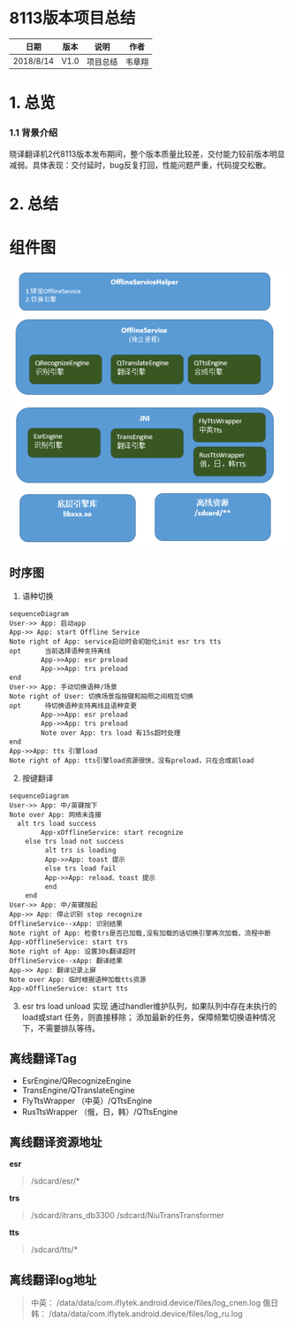 
# 8113版本项目总结  #  

|  日期  | 版本  | 说明  | 作者  
|--|--|--|--|
|  2018/8/14| V1.0 | 项目总结|韦章翔
  
# 1. 总览 #  
  
### 1.1 背景介绍 ###  
晓译翻译机2代8113版本发布期间，整个版本质量比较差，交付能力较前版本明显减弱。具体表现：交付延时，bug反复打回，性能问题严重，代码提交松散。
  
# 2. 总结 #

# 组件图
![组件图](https://github.com/weizxfree/javaDesign/blob/master/doc/offline.png?raw=true)
## 时序图

 1. 语种切换

```mermaid
sequenceDiagram
User->> App: 启动app
App->> App: start Offline Service 
Note right of App: service启动时会初始化init esr trs tts
opt      当前选择语种支持离线
        App->>App: esr preload
        App->>App: trs preload
end
User->> App: 手动切换语种/场景
Note right of User: 切换场景指按键和拍照之间相互切换
opt      待切换语种支持离线且语种变更
        App->>App: esr preload
        App->>App: trs preload
        Note over App: trs load 有15s超时处理
end
App->>App: tts 引擎load 
Note right of App: tts引擎load资源很快，没有preload，只在合成前load
```

 2. 按键翻译
```mermaid
sequenceDiagram
User->> App: 中/英键按下
Note over App: 网络未连接
  alt trs load success
        App-xOfflineService: start recognize
    else trs load not success
         alt trs is loading
         App->>App: toast 提示
		 else trs load fail
		 App->>App: reload、toast 提示
		 end
    end
User->> App: 中/英键按起
App->> App: 停止识别 stop recognize
OfflineService--xApp: 识别结果
Note right of App: 检查trs是否已加载,没有加载的话切换引擎再次加载，流程中断
App-xOfflineService: start trs
Note right of App: 设置30s翻译超时
OfflineService--xApp: 翻译结果
App->> App: 翻译记录上屏
Note over App: 临时根据语种加载tts资源
App-xOfflineService: start tts

```
3. esr trs load unload 实现
通过handler维护队列，如果队列中存在未执行的load或start 任务，则直接移除；
添加最新的任务，保障频繁切换语种情况下，不需要排队等待。


## 离线翻译Tag 
 
 - EsrEngine/QRecognizeEngine
 - TransEngine/QTranslateEngine
 - FlyTtsWrapper （中英）/QTtsEngine
 - RusTtsWrapper （俄，日，韩）/QTtsEngine

## 离线翻译资源地址
**esr** 
> /sdcard/esr/*

**trs**  
> /sdcard/itrans_db3300
> /sdcard/NiuTransTransformer

**tts**
>  /sdcard/tts/*

## 离线翻译log地址

>中英： /data/data/com.iflytek.android.device/files/log_cnen.log
俄日韩： /data/data/com.iflytek.android.device/files/log_ru.log

<!--stackedit_data:
eyJoaXN0b3J5IjpbNDczNDYzODM3XX0=
-->